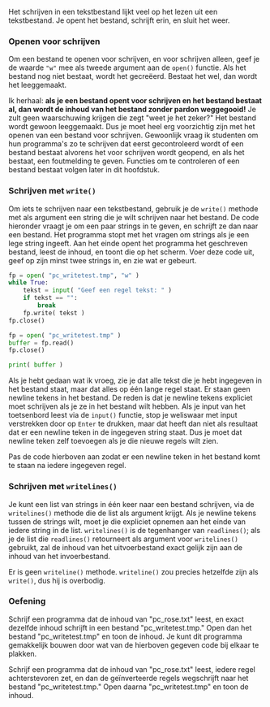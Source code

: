 Het schrijven in een tekstbestand lijkt veel op het lezen uit een
tekstbestand. Je opent het bestand, schrijft erin, en sluit het weer.

### Openen voor schrijven

Om een bestand te openen voor schrijven, en voor schrijven alleen, geef
je de waarde `"w"` mee als tweede argument aan de `open()` functie. Als
het bestand nog niet bestaat, wordt het gecreëerd. Bestaat het wel, dan
wordt het leeggemaakt.

Ik herhaal: **als je een bestand opent voor schrijven en het bestand
bestaat al, dan wordt de inhoud van het bestand zonder pardon
weggegooid!** Je zult geen waarschuwing krijgen die zegt "weet je het
zeker?" Het bestand wordt gewoon leeggemaakt. Dus je moet heel erg
voorzichtig zijn met het openen van een bestand voor schrijven.
Gewoonlijk vraag ik studenten om hun programma's zo te schrijven dat
eerst gecontroleerd wordt of een bestand bestaat alvorens het voor
schrijven wordt geopend, en als het bestaat, een foutmelding te geven.
Functies om te controleren of een bestand bestaat volgen later in dit
hoofdstuk.

### Schrijven met `write()`

Om iets te schrijven naar een tekstbestand, gebruik je de `write()`
methode met als argument een string die je wilt schrijven naar het
bestand. De code hieronder vraagt je om een paar strings in te geven, en
schrijft ze dan naar een bestand. Het programma stopt met het vragen om
strings als je een lege string ingeeft. Aan het einde opent het
programma het geschreven bestand, leest de inhoud, en toont die op het
scherm. Voer deze code uit, geef op zijn minst twee strings in, en zie
wat er gebeurt.

```python
fp = open( "pc_writetest.tmp", "w" )
while True:
    tekst = input( "Geef een regel tekst: " )
    if tekst == "":
        break
    fp.write( tekst )
fp.close()

fp = open( "pc_writetest.tmp" )
buffer = fp.read()
fp.close()

print( buffer )
```

Als je hebt gedaan wat ik vroeg, zie je dat alle tekst die je hebt
ingegeven in het bestand staat, maar dat alles op één lange regel staat.
Er staan geen newline tekens in het bestand. De reden is dat je newline
tekens expliciet moet schrijven als je ze in het bestand wilt hebben.
Als je input van het toetsenbord leest via de `input()` functie, stop je
weliswaar met input verstrekken door op `Enter` te drukken, maar dat
heeft dan niet als resultaat dat er een newline teken in de ingegeven
string staat. Dus je moet dat newline teken zelf toevoegen als je die
nieuwe regels wilt zien.

Pas de code hierboven aan zodat er een newline teken in het bestand komt
te staan na iedere ingegeven regel.

### Schrijven met `writelines()`

Je kunt een list van strings in één keer naar een bestand schrijven, via
de `writelines()` methode die de list als argument krijgt. Als je
newline tekens tussen de strings wilt, moet je die expliciet opnemen aan
het einde van iedere string in de list. `writelines()` is de tegenhanger
van `readlines()`; als je de list die `readlines()` retourneert als
argument voor `writelines()` gebruikt, zal de inhoud van het
uitvoerbestand exact gelijk zijn aan de inhoud van het invoerbestand.

Er is geen `writeline()` methode. `writeline()` zou precies hetzelfde
zijn als `write()`, dus hij is overbodig.

### Oefening

Schrijf een programma dat de inhoud van "pc_rose.txt" leest, en exact
dezelfde inhoud schrijft in een bestand "pc_writetest.tmp." Open dan
het bestand "pc_writetest.tmp" en toon de inhoud. Je kunt dit programma
gemakkelijk bouwen door wat van de hierboven gegeven code bij elkaar te
plakken.

Schrijf een programma dat de inhoud van "pc_rose.txt" leest, iedere
regel achterstevoren zet, en dan de geïnverteerde regels wegschrijft
naar het bestand "pc_writetest.tmp." Open daarna "pc_writetest.tmp" en
toon de inhoud.
